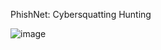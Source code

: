 PhishNet: Cybersquatting Hunting

![image](https://github.com/srothlisberger6361/PhishNet/assets/39919375/e358d10d-c681-4622-9fd9-d6431b478e1b)
